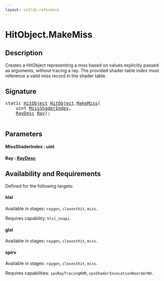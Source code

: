 ```yaml
---
layout: stdlib-reference
---
```


# HitObject\.MakeMiss

## Description

Creates a HitObject representing a miss based on values explicitly passed as arguments, without
tracing a ray. The provided shader table index must reference a valid miss record in the shader
table.




## Signature 

<pre>
<span class='code_keyword'>static</span> <a href="index.md" class="code_type">HitObject</a> <a href="index.md" class="code_type">HitObject</a>.<a href="makemiss-04.md">MakeMiss</a>(
    <span class="code_keyword">uint</span> <a href="makemiss-04.md#decl-MissShaderIndex" class="code_param">MissShaderIndex</a>,
    <a href="../raydesc-03/index.md" class="code_type">RayDesc</a> <a href="makemiss-04.md#decl-Ray" class="code_param">Ray</a>);

</pre>

## Parameters

####  <a id="decl-MissShaderIndex"></a>MissShaderIndex  : uint
####  <a id="decl-Ray"></a>Ray  : [RayDesc](../raydesc-03/index.md)

## Availability and Requirements

Defined for the following targets:

#### hlsl
Available in stages: `raygen`, `closesthit`, `miss`.

Requires capability: `hlsl_nvapi`.
#### glsl
Available in stages: `raygen`, `closesthit`, `miss`.

#### spirv
Available in stages: `raygen`, `closesthit`, `miss`.

Requires capabilities: `spvRayTracingKHR`, `spvShaderInvocationReorderNV`.



<script>
// Fix .md links to .html when on ReadTheDocs
if (window.location.hostname.includes('readthedocs') || 
    window.location.hostname.includes('rtfd.io')) {
  document.addEventListener('DOMContentLoaded', function() {
    const links = document.querySelectorAll('a');
    links.forEach(link => {
      if (link.getAttribute('href') && link.getAttribute('href').endsWith('.md')) {
        link.href = link.href.replace(/\.md($|#|\?)/, '.html$1');
      }
    });
  });
}
</script>
